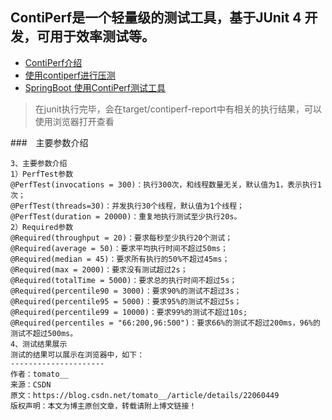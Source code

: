 ## ContiPerf是一个轻量级的测试工具，基于JUnit 4 开发，可用于效率测试等。
- [ContiPerf介绍](https://blog.csdn.net/tomato__/article/details/22060449)
- [使用contiperf进行压测](https://blog.csdn.net/linsongbin1/article/details/51304349)
- [SpringBoot 使用ContiPerf测试工具](https://blog.csdn.net/lx1309244704/article/details/83781955)

> 在junit执行完毕，会在target/contiperf-report中有相关的执行结果，可以使用浏览器打开查看

###　主要参数介绍
```
3、主要参数介绍
1）PerfTest参数
@PerfTest(invocations = 300)：执行300次，和线程数量无关，默认值为1，表示执行1次；
@PerfTest(threads=30)：并发执行30个线程，默认值为1个线程；
@PerfTest(duration = 20000)：重复地执行测试至少执行20s。
2）Required参数
@Required(throughput = 20)：要求每秒至少执行20个测试；
@Required(average = 50)：要求平均执行时间不超过50ms；
@Required(median = 45)：要求所有执行的50%不超过45ms； 
@Required(max = 2000)：要求没有测试超过2s；
@Required(totalTime = 5000)：要求总的执行时间不超过5s；
@Required(percentile90 = 3000)：要求90%的测试不超过3s；
@Required(percentile95 = 5000)：要求95%的测试不超过5s； 
@Required(percentile99 = 10000)：要求99%的测试不超过10s; 
@Required(percentiles = "66:200,96:500")：要求66%的测试不超过200ms，96%的测试不超过500ms。
4、测试结果展示
测试的结果可以展示在浏览器中，如下：
--------------------- 
作者：tomato__ 
来源：CSDN 
原文：https://blog.csdn.net/tomato__/article/details/22060449 
版权声明：本文为博主原创文章，转载请附上博文链接！
```



